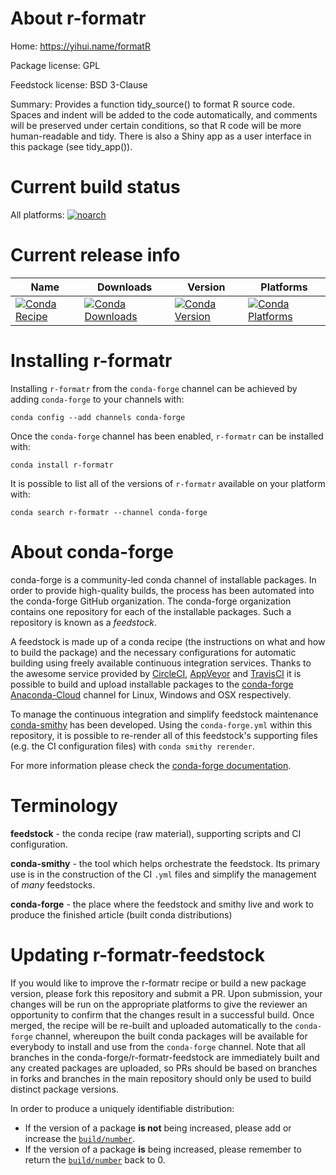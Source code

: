 About r-formatr
===============

Home: https://yihui.name/formatR

Package license: GPL

Feedstock license: BSD 3-Clause

Summary: Provides a function tidy_source() to format R source code. Spaces and indent will be added to the code automatically, and comments will be preserved under certain conditions, so that R code will be more human-readable and tidy. There is also a Shiny app as a user interface in this package (see tidy_app()).



Current build status
====================

All platforms:
[![noarch](https://img.shields.io/circleci/project/github/conda-forge/r-formatr-feedstock/master.svg?label=noarch)](https://circleci.com/gh/conda-forge/r-formatr-feedstock)

Current release info
====================

| Name | Downloads | Version | Platforms |
| --- | --- | --- | --- |
| [![Conda Recipe](https://img.shields.io/badge/recipe-r--formatr-green.svg)](https://anaconda.org/conda-forge/r-formatr) | [![Conda Downloads](https://img.shields.io/conda/dn/conda-forge/r-formatr.svg)](https://anaconda.org/conda-forge/r-formatr) | [![Conda Version](https://img.shields.io/conda/vn/conda-forge/r-formatr.svg)](https://anaconda.org/conda-forge/r-formatr) | [![Conda Platforms](https://img.shields.io/conda/pn/conda-forge/r-formatr.svg)](https://anaconda.org/conda-forge/r-formatr) |

Installing r-formatr
====================

Installing `r-formatr` from the `conda-forge` channel can be achieved by adding `conda-forge` to your channels with:

```
conda config --add channels conda-forge
```

Once the `conda-forge` channel has been enabled, `r-formatr` can be installed with:

```
conda install r-formatr
```

It is possible to list all of the versions of `r-formatr` available on your platform with:

```
conda search r-formatr --channel conda-forge
```


About conda-forge
=================

conda-forge is a community-led conda channel of installable packages.
In order to provide high-quality builds, the process has been automated into the
conda-forge GitHub organization. The conda-forge organization contains one repository
for each of the installable packages. Such a repository is known as a *feedstock*.

A feedstock is made up of a conda recipe (the instructions on what and how to build
the package) and the necessary configurations for automatic building using freely
available continuous integration services. Thanks to the awesome service provided by
[CircleCI](https://circleci.com/), [AppVeyor](https://www.appveyor.com/)
and [TravisCI](https://travis-ci.org/) it is possible to build and upload installable
packages to the [conda-forge](https://anaconda.org/conda-forge)
[Anaconda-Cloud](https://anaconda.org/) channel for Linux, Windows and OSX respectively.

To manage the continuous integration and simplify feedstock maintenance
[conda-smithy](https://github.com/conda-forge/conda-smithy) has been developed.
Using the ``conda-forge.yml`` within this repository, it is possible to re-render all of
this feedstock's supporting files (e.g. the CI configuration files) with ``conda smithy rerender``.

For more information please check the [conda-forge documentation](https://conda-forge.org/docs/).

Terminology
===========

**feedstock** - the conda recipe (raw material), supporting scripts and CI configuration.

**conda-smithy** - the tool which helps orchestrate the feedstock.
                   Its primary use is in the construction of the CI ``.yml`` files
                   and simplify the management of *many* feedstocks.

**conda-forge** - the place where the feedstock and smithy live and work to
                  produce the finished article (built conda distributions)


Updating r-formatr-feedstock
============================

If you would like to improve the r-formatr recipe or build a new
package version, please fork this repository and submit a PR. Upon submission,
your changes will be run on the appropriate platforms to give the reviewer an
opportunity to confirm that the changes result in a successful build. Once
merged, the recipe will be re-built and uploaded automatically to the
`conda-forge` channel, whereupon the built conda packages will be available for
everybody to install and use from the `conda-forge` channel.
Note that all branches in the conda-forge/r-formatr-feedstock are
immediately built and any created packages are uploaded, so PRs should be based
on branches in forks and branches in the main repository should only be used to
build distinct package versions.

In order to produce a uniquely identifiable distribution:
 * If the version of a package **is not** being increased, please add or increase
   the [``build/number``](https://conda.io/docs/user-guide/tasks/build-packages/define-metadata.html#build-number-and-string).
 * If the version of a package **is** being increased, please remember to return
   the [``build/number``](https://conda.io/docs/user-guide/tasks/build-packages/define-metadata.html#build-number-and-string)
   back to 0.
